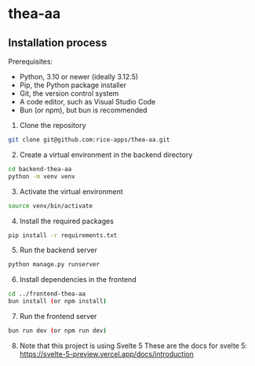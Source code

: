# thea-aa

## Installation process
Prerequisites:
- Python, 3.10 or newer (ideally 3.12.5)
- Pip, the Python package installer
- Git, the version control system
- A code editor, such as Visual Studio Code
- Bun (or npm), but bun is recommended

1. Clone the repository
```bash
git clone git@github.com:rice-apps/thea-aa.git
```

2. Create a virtual environment in the backend directory
```bash
cd backend-thea-aa
python -m venv venv
```

3. Activate the virtual environment
```bash
source venv/bin/activate
```

4. Install the required packages
```bash
pip install -r requirements.txt
```

5. Run the backend server
```bash
python manage.py runserver
```

6. Install dependencies in the frontend
```bash
cd ../frontend-thea-aa
bun install (or npm install)
```

7. Run the frontend server
```bash
bun run dev (or npm run dev)
```

8. Note that this project is using Svelte 5
These are the docs for svelte 5: https://svelte-5-preview.vercel.app/docs/introduction